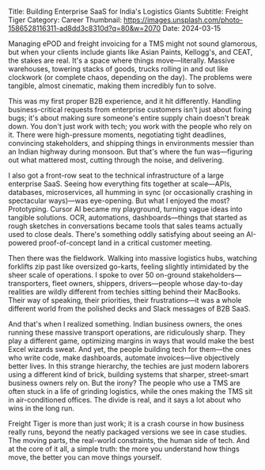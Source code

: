 Title: Building Enterprise SaaS for India's Logistics Giants
Subtitle: Freight Tiger
Category: Career
Thumbnail: https://images.unsplash.com/photo-1586528116311-ad8dd3c8310d?q=80&w=2070
Date: 2024-03-15

Managing ePOD and freight invoicing for a TMS might not sound glamorous, but when your clients include giants like Asian Paints, Kellogg's, and CEAT, the stakes are real. It's a space where things move—literally. Massive warehouses, towering stacks of goods, trucks rolling in and out like clockwork (or complete chaos, depending on the day). The problems were tangible, almost cinematic, making them incredibly fun to solve.

This was my first proper B2B experience, and it hit differently. Handling business-critical requests from enterprise customers isn't just about fixing bugs; it's about making sure someone's entire supply chain doesn't break down. You don't just work with tech; you work with the people who rely on it. There were high-pressure moments, negotiating tight deadlines, convincing stakeholders, and shipping things in environments messier than an Indian highway during monsoon. But that's where the fun was—figuring out what mattered most, cutting through the noise, and delivering.

I also got a front-row seat to the technical infrastructure of a large enterprise SaaS. Seeing how everything fits together at scale—APIs, databases, microservices, all humming in sync (or occasionally crashing in spectacular ways)—was eye-opening. But what I enjoyed the most? Prototyping. Cursor AI became my playground, turning vague ideas into tangible solutions. OCR, automations, dashboards—things that started as rough sketches in conversations became tools that sales teams actually used to close deals. There's something oddly satisfying about seeing an AI-powered proof-of-concept land in a critical customer meeting.

Then there was the fieldwork. Walking into massive logistics hubs, watching forklifts zip past like oversized go-karts, feeling slightly intimidated by the sheer scale of operations. I spoke to over 50 on-ground stakeholders—transporters, fleet owners, shippers, drivers—people whose day-to-day realities are wildly different from techies sitting behind their MacBooks. Their way of speaking, their priorities, their frustrations—it was a whole different world from the polished decks and Slack messages of B2B SaaS.

And that's when I realized something. Indian business owners, the ones running these massive transport operations, are ridiculously sharp. They play a different game, optimizing margins in ways that would make the best Excel wizards sweat. And yet, the people building tech for them—the ones who write code, make dashboards, automate invoices—live objectively better lives. In this strange hierarchy, the techies are just modern laborers using a different kind of brick, building systems that sharper, street-smart business owners rely on. But the irony? The people who use a TMS are often stuck in a life of grinding logistics, while the ones making the TMS sit in air-conditioned offices. The divide is real, and it says a lot about who wins in the long run.

Freight Tiger is more than just work; it is a crash course in how business really runs, beyond the neatly packaged versions we see in case studies. The moving parts, the real-world constraints, the human side of tech. And at the core of it all, a simple truth: the more you understand how things move, the better you can move things yourself. 